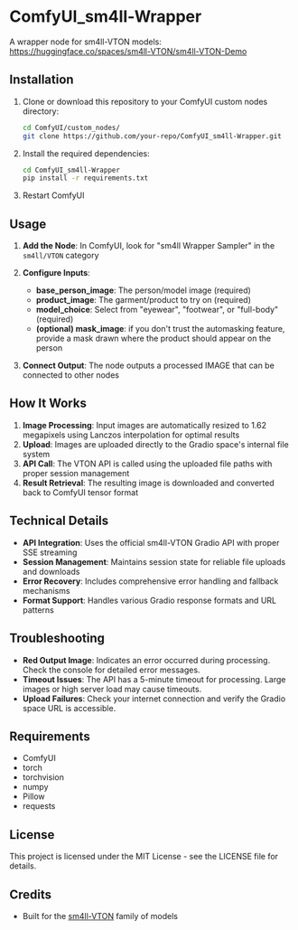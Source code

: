 # ComfyUI_sm4ll-Wrapper
A wrapper node for sm4ll-VTON models: https://huggingface.co/spaces/sm4ll-VTON/sm4ll-VTON-Demo
## Installation

1. Clone or download this repository to your ComfyUI custom nodes directory:
   ```bash
   cd ComfyUI/custom_nodes/
   git clone https://github.com/your-repo/ComfyUI_sm4ll-Wrapper.git
   ```

2. Install the required dependencies:
   ```bash
   cd ComfyUI_sm4ll-Wrapper
   pip install -r requirements.txt
   ```

3. Restart ComfyUI

## Usage

1. **Add the Node**: In ComfyUI, look for "sm4ll Wrapper Sampler" in the `sm4ll/VTON` category

2. **Configure Inputs**:
   - **base_person_image**: The person/model image (required)
   - **product_image**: The garment/product to try on (required)  
   - **model_choice**: Select from "eyewear", "footwear", or "full-body" (required)
   - **(optional) mask_image**: if you don't trust the automasking feature, provide a mask drawn where the product should appear on the person
     
3. **Connect Output**: The node outputs a processed IMAGE that can be connected to other nodes

## How It Works

1. **Image Processing**: Input images are automatically resized to 1.62 megapixels using Lanczos interpolation for optimal results
2. **Upload**: Images are uploaded directly to the Gradio space's internal file system
3. **API Call**: The VTON API is called using the uploaded file paths with proper session management
4. **Result Retrieval**: The resulting image is downloaded and converted back to ComfyUI tensor format

## Technical Details

- **API Integration**: Uses the official sm4ll-VTON Gradio API with proper SSE streaming
- **Session Management**: Maintains session state for reliable file uploads and downloads
- **Error Recovery**: Includes comprehensive error handling and fallback mechanisms
- **Format Support**: Handles various Gradio response formats and URL patterns

## Troubleshooting

- **Red Output Image**: Indicates an error occurred during processing. Check the console for detailed error messages.
- **Timeout Issues**: The API has a 5-minute timeout for processing. Large images or high server load may cause timeouts.
- **Upload Failures**: Check your internet connection and verify the Gradio space URL is accessible.

## Requirements

- ComfyUI
- torch
- torchvision  
- numpy
- Pillow
- requests

## License

This project is licensed under the MIT License - see the LICENSE file for details.

## Credits

- Built for the [sm4ll-VTON](https://huggingface.co/spaces/sm4ll-VTON/sm4ll-VTON-Demo) family of models
